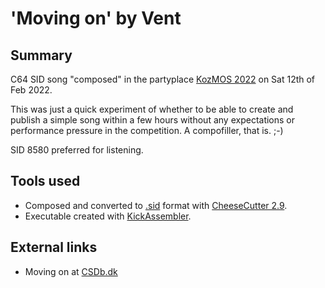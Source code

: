 # 'Moving on' by Vent

## Summary

C64 SID song "composed" in the partyplace [KozMOS 2022](https://csdb.dk/event/?id=3156) on Sat 12th of Feb 2022. 

This was just a quick experiment of whether to be able to create and publish a simple song 
within a few hours without any expectations or performance pressure in the competition. A compofiller, that is. ;-)

SID 8580 preferred for listening.

## Tools used

* Composed and converted to [.sid](https://www.hvsc.c64.org/download/C64Music/DOCUMENTS/SID_file_format.txt) format with [CheeseCutter 2.9](https://theyamo.kapsi.fi/ccutter/). 
* Executable created with [KickAssembler](http://www.theweb.dk/KickAssembler).

## External links

* Moving on at [CSDb.dk](https://csdb.dk/release/?id=214287)
